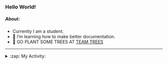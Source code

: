 ### Hello World!

##### About:
- Currently I am a student.
- 🌱 I’m learning how to make better documentation.
- 🌱 GO PLANT SOME TREES AT [TEAM TREES](https://teamtrees.org/)

---
<details>
  <summary>:zap: My Activity:</summary>
  
<!--START_SECTION:waka-->
![Code Time](http://img.shields.io/badge/Code%20Time-1%2C152%20hrs%2045%20mins-blue)

**I'm a Night 🦉** 

```text
🌞 Morning                1653 commits        ██░░░░░░░░░░░░░░░░░░░░░░░   09.68 % 
🌆 Daytime                5912 commits        █████████░░░░░░░░░░░░░░░░   34.63 % 
🌃 Evening                4880 commits        ███████░░░░░░░░░░░░░░░░░░   28.58 % 
🌙 Night                  4627 commits        ███████░░░░░░░░░░░░░░░░░░   27.10 % 
```
📅 **I'm Most Productive on Wednesday** 

```text
Monday                   2490 commits        ████░░░░░░░░░░░░░░░░░░░░░   14.59 % 
Tuesday                  2291 commits        ███░░░░░░░░░░░░░░░░░░░░░░   13.42 % 
Wednesday                3955 commits        ██████░░░░░░░░░░░░░░░░░░░   23.17 % 
Thursday                 2159 commits        ███░░░░░░░░░░░░░░░░░░░░░░   12.65 % 
Friday                   1711 commits        ███░░░░░░░░░░░░░░░░░░░░░░   10.02 % 
Saturday                 1515 commits        ██░░░░░░░░░░░░░░░░░░░░░░░   08.87 % 
Sunday                   2951 commits        ████░░░░░░░░░░░░░░░░░░░░░   17.29 % 
```


📊 **This Week I Spent My Time On** 

```text
🔥 Editors: 
VS Code                  2 mins              █████████████████████████   100.00 % 

🐱‍💻 Projects: 
giveth-dapps-v2          1 min               ████████████████████░░░░░   81.56 % 
praise                   0 secs              █████░░░░░░░░░░░░░░░░░░░░   18.44 % 
```


 Last Updated on 26/07/2023 11:10:36 UTC
<!--END_SECTION:waka-->
</details>
